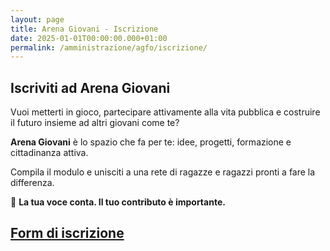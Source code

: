 ```yaml
---
layout: page
title: Arena Giovani - Iscrizione
date: 2025-01-01T00:00:00.000+01:00
permalink: /amministrazione/agfo/iscrizione/
---
```

## Iscriviti ad Arena Giovani

Vuoi metterti in gioco, partecipare attivamente alla vita pubblica e costruire il futuro insieme ad altri giovani come te?

**Arena Giovani** è lo spazio che fa per te: idee, progetti, formazione e cittadinanza attiva.

Compila il modulo e unisciti a una rete di ragazze e ragazzi pronti a fare la differenza.

📣 **La tua voce conta. Il tuo contributo è importante.**

## **[Form di iscrizione](https://docs.google.com/forms/d/e/1FAIpQLSd3NVFjzBkkXxNy_KAfOGQzZpQPhf717lriwz6wQVwWFdwjWQ/viewform?usp=header)**
